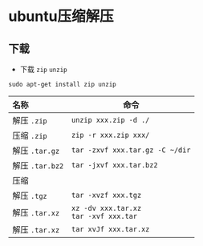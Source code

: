 # ubuntu压缩解压

## 下载

- 下载 `zip` `unzip`

`sudo apt-get install zip unzip`
</br>

| 名称            | 命令                                         |
| :-------------- | -------------------------------------------- |
| 解压 `.zip`     | `unzip xxx.zip -d ./`                        |
| 压缩 `.zip`     | `zip -r xxx.zip xxx/`                        |
| 解压 `.tar.gz`  | `tar -zxvf xxx.tar.gz -C ~/dir`              |
| 解压 `.tar.bz2` | `tar -jxvf xxx.tar.bz2`                      |
| 压缩            |                                              |
| 解压 `.tgz`     | `tar -xvzf xxx.tgz`                          |
| 解压 `.tar.xz`  | `xz -dv xxx.tar.xz` </br> `tar -xvf xxx.tar` |
| 解压 `.tar.xz`  | `tar xvJf xxx.tar.xz`                        |

